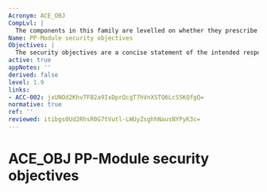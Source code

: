 ```yaml
---
Acronym: ACE_OBJ
CompLvl: |
  The components in this family are levelled on whether they prescribe only security objectives for the operational environment (see ACE_OBJ.1), or also security objectives for the TOE (see ACE_OBJ.2).
Name: PP-Module security objectives
Objectives: |
  The security objectives are a concise statement of the intended response to the security problem defined through the Security problem definition (APE_SPD) family. Evaluation of the security objectives is required to demonstrate that the security objectives adequately and completely address the security problem definition and that the division of this problem between the TOE and its operational environment is clearly defined.
active: true
appNotes: ''
derived: false
level: 1.9
links:
- ACC-002: jxUNOd2KhvTFB2a9IxDprQcgT7hVnXSTQ6LcSSKQfgQ=
normative: true
ref: ''
reviewed: itibgs0Ud2RhsR0G7tVutl-LWUyZsghhNausNYPyK3c=
---
```


# ACE_OBJ PP-Module security objectives